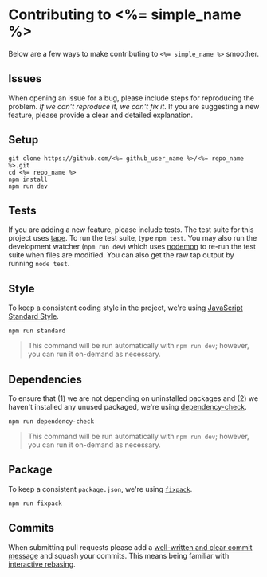 # Contributing to <%= simple_name %>

Below are a few ways to make contributing to `<%= simple_name %>` smoother.

## Issues

When opening an issue for a bug, please include steps for reproducing the problem. _If we can't reproduce it, we can't fix it_. If you are suggesting a new feature, please provide a clear and detailed explanation.

## Setup

    git clone https://github.com/<%= github_user_name %>/<%= repo_name %>.git
    cd <%= repo_name %>
    npm install
    npm run dev

## Tests

If you are adding a new feature, please include tests. The test suite for this project uses [tape]. To run the test suite, type `npm test`. You may also run the development watcher (`npm run dev`) which uses [nodemon] to re-run the test suite when files are modified. You can also get the raw tap output by running `node test`.

## Style

To keep a consistent coding style in the project, we're using [JavaScript Standard Style].

```shell
npm run standard
```
> This command will be run automatically with `npm run dev`; however, you can run it on-demand as necessary.

## Dependencies

To ensure that (1) we are not depending on uninstalled packages and (2) we haven't installed any unused packaged, we're using [dependency-check].

```shell
npm run dependency-check
```
> This command will be run automatically with `npm run dev`; however, you can run it on-demand as necessary.

## Package

To keep a consistent `package.json`, we're using [`fixpack`].

```shell
npm run fixpack
```

## Commits

When submitting pull requests please add a [well-written and clear commit message] and squash your commits. This means being familiar with [interactive rebasing].

[dependency-check]: https://www.npmjs.com/package/dependency-check
[`fixpack`]: https://www.npmjs.com/package/fixpack
[JavaScript Standard Style]: http://standardjs.com
[nodemon]: http://nodemon.io
[interactive rebasing]: https://www.atlassian.com/git/tutorials/rewriting-history/git-rebase-i
[tape]: https://github.com/substack/tape
[well-written and clear commit message]: http://tbaggery.com/2008/04/19/a-note-about-git-commit-messages.html
